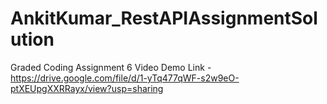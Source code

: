 # AnkitKumar_RestAPIAssignmentSolution
Graded Coding Assignment 6
Video Demo Link - https://drive.google.com/file/d/1-yTq477qWF-s2w9eO-ptXEUpgXXRRayx/view?usp=sharing
